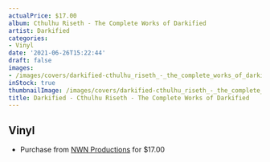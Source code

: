 ```yaml
---
actualPrice: $17.00
album: Cthulhu Riseth - The Complete Works of Darkified
artist: Darkified
categories:
- Vinyl
date: '2021-06-26T15:22:44'
draft: false
images:
- /images/covers/darkified-cthulhu_riseth_-_the_complete_works_of_darkified.jpg
inStock: true
thumbnailImage: /images/covers/darkified-cthulhu_riseth_-_the_complete_works_of_darkified-thumb.jpg
title: Darkified - Cthulhu Riseth - The Complete Works of Darkified
---
```


## Vinyl
* Purchase from [NWN Productions](http://shop.nwnprod.com/index.php?route=product/product&path=75&product_id=5985&sort=pd.name&order=ASC) for $17.00
